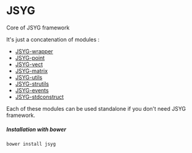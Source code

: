 # JSYG
Core of JSYG framework

It's just a concatenation of modules :
* [JSYG-wrapper](https://github.com/YannickBochatay/JSYG-wrapper)
* [JSYG-point](https://github.com/YannickBochatay/JSYG.Point)
* [JSYG-vect](https://github.com/YannickBochatay/JSYG.Vect)
* [JSYG-matrix](https://github.com/YannickBochatay/JSYG.Matrix)
* [JSYG-utils](https://github.com/YannickBochatay/JSYG-utils)
* [JSYG-strutils](https://github.com/YannickBochatay/JSYG-strutils)
* [JSYG-events](https://github.com/YannickBochatay/JSYG.Events)
* [JSYG-stdconstruct](https://github.com/YannickBochatay/JSYG.StdConstruct)

Each of these modules can be used standalone if you don't need JSYG framework.

##### Installation with bower
```shell
bower install jsyg
```